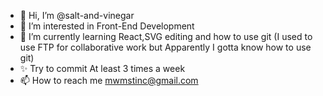 - 👋 Hi, I’m @salt-and-vinegar
- 👀 I’m interested in Front-End Development
- 🌱 I’m currently learning React,SVG editing and how to use git
    (I used to use FTP for collaborative work but Apparently I gotta know how to use git)
- ✨ Try to commit At least 3 times a week
- 📫 How to reach me mwmstinc@gmail.com

<!---
salt-and-vinegar/salt-and-vinegar is a ✨ special ✨ repository because its `README.md` (this file) appears on your GitHub profile.
You can click the Preview link to take a look at your changes.
--->
